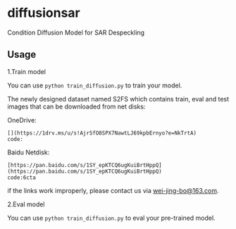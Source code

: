 # diffusionsar
Condition Diffusion Model for SAR Despeckling

## Usage
1.Train model

You can use `python train_diffusion.py` to train your model.

The newly designed dataset named S2FS which contains train, eval and test images that can be downloaded from net disks:

OneDrive:

    [](https://1drv.ms/u/s!AjrSfO8SPX7NawtLJ69kpbErnyo?e=NkTrtA)
    code:
    
Baidu Netdisk:

    [https://pan.baidu.com/s/1SY_epKTCQ6ugKuiBrtHppQ](https://pan.baidu.com/s/1SY_epKTCQ6ugKuiBrtHppQ)
    code:6cta
    
if the links work improperly, please contact us via [wei-jing-bo@163.com](wei-jing-bo@163.com).

2.Eval model

You can use `python train_diffusion.py` to eval your pre-trained model.

